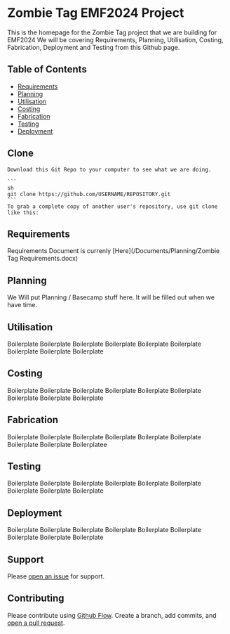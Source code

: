 # Zombie Tag EMF2024 Project
This is the homepage for the Zombie Tag project that we are building for EMF2024
We will be covering Requirements, Planning, Utilisation, Costing, Fabrication, Deployment and Testing from this Github page. 

## Table of Contents
- [Requirements](#Requirements)
- [Planning](#Planning)
- [Utilisation](#Utilisation)
- [Costing](#Costing)
- [Fabrication](#Fabrication)
- [Testing](#Testing)
- [Deployment](#Deployment)


## Clone
	Download this Git Repo to your computer to see what we are doing. 

	```
	sh
	git clone https://github.com/USERNAME/REPOSITORY.git
	```
	To grab a complete copy of another user's repository, use git clone like this:


## Requirements

Requirements Document is currenly [Here](/Documents/Planning/Zombie Tag Requirements.docx)


## Planning

We Will put Planning / Basecamp stuff here. 
It will be filled out when we have time. 

## Utilisation

Boilerplate Boilerplate Boilerplate 
Boilerplate Boilerplate Boilerplate 
Boilerplate Boilerplate Boilerplate 

## Costing

Boilerplate Boilerplate Boilerplate 
Boilerplate Boilerplate Boilerplate 
Boilerplate Boilerplate Boilerplate 

## Fabrication

Boilerplate Boilerplate Boilerplate 
Boilerplate Boilerplate Boilerplate 
Boilerplate Boilerplate Boilerplatee

## Testing

Boilerplate Boilerplate Boilerplate 
Boilerplate Boilerplate Boilerplate 
Boilerplate Boilerplate Boilerplate 

## Deployment

Boilerplate Boilerplate Boilerplate 
Boilerplate Boilerplate Boilerplate 
Boilerplate Boilerplate Boilerplate 


## Support

Please [open an issue](https://github.com/fraction/readme-boilerplate/issues/new) for support.

## Contributing

Please contribute using [Github Flow](https://guides.github.com/introduction/flow/). Create a branch, add commits, and [open a pull request](https://github.com/fraction/readme-boilerplate/compare/).
